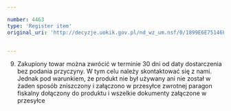 ```yaml
---

number: 4463
type: 'Register item'
original_uri: 'http://decyzje.uokik.gov.pl/nd_wz_um.nsf/0/1899E6E75146FB79C1257B49003F34CD?OpenDocument'


---
```


9. Zakupiony towar można zwrócić w terminie 30 dni od daty dostarczenia bez podania przyczyny. W tym celu należy skontaktować się z nami. Jednak pod warunkiem, że produkt nie był używany ani nie został w żaden sposób zniszczony i załączono w przesyłce zwrotnej paragon fiskalny dołączony do produktu i wszelkie dokumenty załączone w przesyłce

